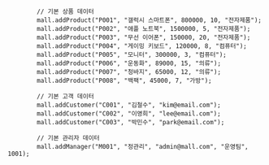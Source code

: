             // 기본 상품 데이터
            mall.addProduct("P001", "갤럭시 스마트폰", 800000, 10, "전자제품");
            mall.addProduct("P002", "애플 노트북", 1500000, 5, "전자제품");
            mall.addProduct("P003", "무선 이어폰", 150000, 20, "전자제품");
            mall.addProduct("P004", "게이밍 키보드", 120000, 8, "컴퓨터");
            mall.addProduct("P005", "모니터", 300000, 3, "컴퓨터");
            mall.addProduct("P006", "운동화", 89000, 15, "의류");
            mall.addProduct("P007", "청바지", 65000, 12, "의류");
            mall.addProduct("P008", "백팩", 45000, 7, "가방");
            
            // 기본 고객 데이터
            mall.addCustomer("C001", "김철수", "kim@email.com");
            mall.addCustomer("C002", "이영희", "lee@email.com");
            mall.addCustomer("C003", "박민수", "park@email.com");
            
            // 기본 관리자 데이터
            mall.addManager("M001", "정관리", "admin@mall.com", "운영팀", 1001);
